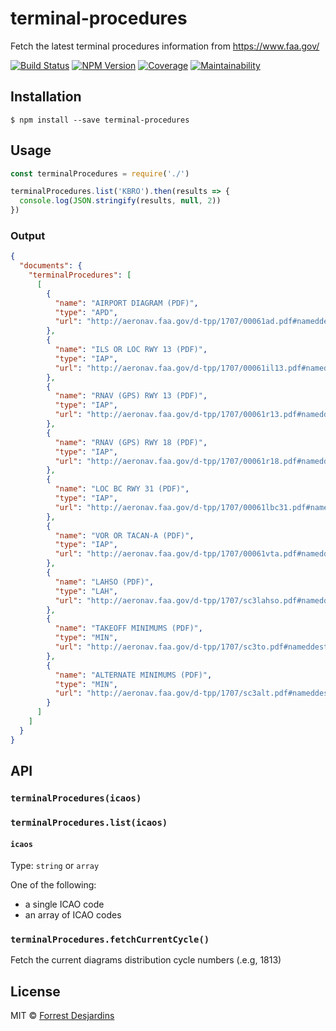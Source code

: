# terminal-procedures

Fetch the latest terminal procedures information from https://www.faa.gov/

[![Build Status][travis-image]][travis-url]
[![NPM Version][npm-image]][npm-url]
[![Coverage][coveralls-image]][coveralls-url]
[![Maintainability][code-climate-image]][code-climate-url]

## Installation

```
$ npm install --save terminal-procedures
```

## Usage

```js
const terminalProcedures = require('./')

terminalProcedures.list('KBRO').then(results => {
  console.log(JSON.stringify(results, null, 2))
})
```

### Output

```json
{
  "documents": {
    "terminalProcedures": [
      [
        {
          "name": "AIRPORT DIAGRAM (PDF)",
          "type": "APD",
          "url": "http://aeronav.faa.gov/d-tpp/1707/00061ad.pdf#nameddest=(BRO)"
        },
        {
          "name": "ILS OR LOC RWY 13 (PDF)",
          "type": "IAP",
          "url": "http://aeronav.faa.gov/d-tpp/1707/00061il13.pdf#nameddest=(BRO)"
        },
        {
          "name": "RNAV (GPS) RWY 13 (PDF)",
          "type": "IAP",
          "url": "http://aeronav.faa.gov/d-tpp/1707/00061r13.pdf#nameddest=(BRO)"
        },
        {
          "name": "RNAV (GPS) RWY 18 (PDF)",
          "type": "IAP",
          "url": "http://aeronav.faa.gov/d-tpp/1707/00061r18.pdf#nameddest=(BRO)"
        },
        {
          "name": "LOC BC RWY 31 (PDF)",
          "type": "IAP",
          "url": "http://aeronav.faa.gov/d-tpp/1707/00061lbc31.pdf#nameddest=(BRO)"
        },
        {
          "name": "VOR OR TACAN-A (PDF)",
          "type": "IAP",
          "url": "http://aeronav.faa.gov/d-tpp/1707/00061vta.pdf#nameddest=(BRO)"
        },
        {
          "name": "LAHSO (PDF)",
          "type": "LAH",
          "url": "http://aeronav.faa.gov/d-tpp/1707/sc3lahso.pdf#nameddest=(BRO)"
        },
        {
          "name": "TAKEOFF MINIMUMS (PDF)",
          "type": "MIN",
          "url": "http://aeronav.faa.gov/d-tpp/1707/sc3to.pdf#nameddest=(BRO)"
        },
        {
          "name": "ALTERNATE MINIMUMS (PDF)",
          "type": "MIN",
          "url": "http://aeronav.faa.gov/d-tpp/1707/sc3alt.pdf#nameddest=(BRO)"
        }
      ]
    ]
  }
}
```

## API

### `terminalProcedures(icaos)`

### `terminalProcedures.list(icaos)`

#### `icaos`

Type: `string` or `array`

One of the following:

- a single ICAO code
- an array of ICAO codes

### `terminalProcedures.fetchCurrentCycle()`

Fetch the current diagrams distribution cycle numbers (.e.g, 1813)

## License

MIT © [Forrest Desjardins](https://github.com/fdesjardins)

[npm-url]: https://www.npmjs.com/package/terminal-procedures
[npm-image]: https://img.shields.io/npm/v/terminal-procedures.svg?style=flat
[travis-url]: https://travis-ci.org/fdesjardins/terminal-procedures
[travis-image]: https://img.shields.io/travis/fdesjardins/terminal-procedures.svg?style=flat
[coveralls-url]: https://coveralls.io/r/fdesjardins/terminal-procedures
[coveralls-image]: https://img.shields.io/coveralls/fdesjardins/terminal-procedures.svg?style=flat
[code-climate-url]: https://codeclimate.com/github/fdesjardins/terminal-procedures/maintainability
[code-climate-image]: https://api.codeclimate.com/v1/badges/62235bf632b6f023b461/maintainability
